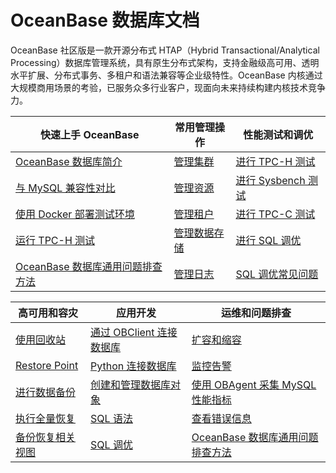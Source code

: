 # OceanBase 数据库文档


OceanBase 社区版是一款开源分布式 HTAP（Hybrid Transactional/Analytical Processing）数据库管理系统，具有原生分布式架构，支持金融级高可用、透明水平扩展、分布式事务、多租户和语法兼容等企业级特性。OceanBase 内核通过大规模商用场景的考验，已服务众多行业客户，现面向未来持续构建内核技术竞争力。



|             快速上手 OceanBase     |                      常用管理操作                      | 性能测试和调优   |
|----------------------------|-------------------------------------|-------------------------------------|
| [OceanBase 数据库简介](../../1.oceanbase-database/1.what-is-oceanbase-database.md)                         | [管理集群](../../6.administrator-guide/2.basic-database-management/1.manage-clusters/1.create-a-cluster.md)                                                |[进行 TPC-H 测试](../../3.performance-whitepaper/1.run-the-tpc-h-benchmark-on-oceanbase-database.md) |
| [与 MySQL 兼容性对比](../../1.oceanbase-database/2.compatibility-with-mysql.md)                             | [管理资源](../../6.administrator-guide/2.basic-database-management/3.manage-resources/1.overview-of-resource-management.md)                                |[进行 Sysbench 测试](../../3.performance-whitepaper/3.use-sysbench-to-test-the-performance-of-oceanbase-database.md)  |
| [使用 Docker 部署测试环境](../../2.quick-start/2.use-docker-to-deploy-oceanbase-database.md)                 | [管理租户](../../6.administrator-guide/2.basic-database-management/4.manage-tenants/1.overview-of-tenant-management.md)                                    |[进行 TPC-C 测试](../../3.performance-whitepaper/5.run-the-tpc-c-benchmark-on-oceanbase-database.md)  |
| [运行 TPC-H 测试](../../3.performance-whitepaper/1.run-the-tpc-h-benchmark-on-oceanbase-database.md)        |[管理数据存储](../../6.administrator-guide/2.basic-database-management/.../1.minor-compaction-management/1.overview-of-minor-compaction-management.md)      |[进行 SQL 调优](../../11.sql-tuning-guide/4.sql-tuning/1.overview-of-sql-tuning.md)     |
| [OceanBase 数据库通用问题排查方法](../../2.quick-start/5.troubleshoot-general-oceanbase-database-issues.md)   |[管理日志](../../6.administrator-guide/2.basic-database-management/8.manage-logs/1.overview-of-logs.md)                                                     |[SQL 调优常见问题](../../11.sql-tuning-guide/6.faq-about-sql-tuning.md)     |



|             高可用和容灾     |                      应用开发                      | 运维和问题排查   |
|----------------------------|-------------------------------------|-------------------------------------|
| [使用回收站](../../6.administrator-guide/7.high-data-availability/1.administrator-guide-flashback/1.objects-supported-by-the-recycle-bin.md)       | [通过 OBClient 连接数据库](../../7.developer-guide/2.connect-to-oceanbase-database/2.connect-to-an-oceanbase-database-tenant-through-obclient.md)      |[扩容和缩容](../../6.administrator-guide/2.basic-database-management/9.scale-out-and-scale-in/1.overview-of-scale-out-and-scale-in.md) |
| [Restore Point](../../6.administrator-guide/7.high-data-availability/1.administrator-guide-flashback/5.restore-point.md)                         | [Python 连接数据库](../../7.developer-guide/2.connect-to-oceanbase-database/6.connect-to-oceanbase-through-python-driver.md)                           |[监控告警](../../6.administrator-guide/8.administrator-guide-monitoring-and-alerts/1.use-ocp-to-monitor-databases/1.overview-of-monitoring-and-alerts.md)  |
| [进行数据备份](../../6.administrator-guide/7.high-data-availability/.../3.cluster-level-data-backup/3.initiate-data-backup.md)                     | [创建和管理数据库对象](../../7.developer-guide/4.create-and-manage-database-objects/1.about-ddl-statements.md)                                           |[使用 OBAgent 采集 MySQL 性能指标](../../9.supporting-tools/2.ob-agent/6.use-obagent-to-collect-mysql-performance-metrics.md)  |
| [执行全量恢复](../../6.administrator-guide/7.high-data-availability/.../4.data-recovery/2.perform-full-recovery.md)                                |[SQL 语法](../../10.sql-reference/5.sql-statements/1.general-syntax.md)                                                                                |[查看错误信息](../../12.reference-guide/4.error-codes/1.overview-of-error-messages.md)     |
| [备份恢复相关视图](../../6.administrator-guide/7.high-data-availability/2.backup-and-recovery-management/6.backup-and-recovery-related-views.md)   |[SQL 调优](../../11.sql-tuning-guide/1.execution-process-of-sql-queries.md)                                                                             |[OceanBase 数据库通用问题排查方法](../../2.quick-start/5.troubleshoot-general-oceanbase-database-issues.md)     |

